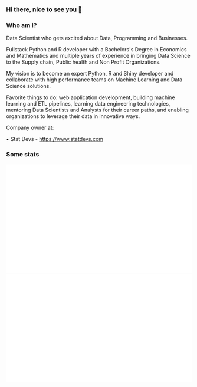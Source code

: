 ### Hi there, nice to see you 👋

### Who am I?

Data Scientist who gets excited about Data, Programming and Businesses.

Fullstack Python and R developer with a Bachelors's Degree in Economics and Mathematics and multiple years of experience in bringing Data Science to the Supply chain, Public health and Non Profit Organizations.

My vision is to become an expert Python, R and Shiny developer and collaborate with high performance teams on Machine Learning and Data Science solutions.

Favorite things to do: web application development, building machine learning and ETL pipelines, learning data engineering technologies, mentoring Data Scientists and Analysts for their career paths, and enabling organizations to leverage their data in innovative ways.

Company owner at:

▪️ Stat Devs - https://www.statdevs.com

### Some stats

<a href="https://github.com/muzairaslam/github-stats">

![](https://github.com/muzairaslam/github-stats/blob/master/generated/overview.svg)
![](https://github.com/muzairaslam/github-stats/blob/master/generated/languages.svg)

</a>

